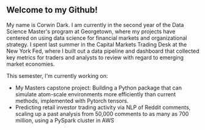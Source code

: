 ## Welcome to my Github!

My name is Corwin Dark. I am currently in the second year of the Data Science Master's program at Georgetown, where my projects have centered on using data science for financial markets and organizational strategy. I spent last summer in the Capital Markets Trading Desk at the New York Fed, where I built out a data pipeline and dashboard that collected key metrics for traders and analysts to review with regard to emerging market economies.

This semester, I'm currently working on:
- My Masters capstone project: Building a Python package that can simulate atom-scale environments more efficiently than current methods, implemented with Pytorch tensors.
- Predicting retail investor trading activity via NLP of Reddit comments, scaling up a past analysis from 50,000 comments to as many as 700 million, using a PySpark cluster in AWS
